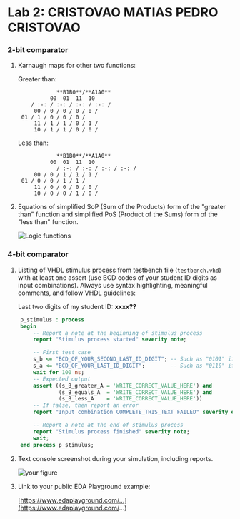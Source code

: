 # Lab 2: CRISTOVAO MATIAS PEDRO CRISTOVAO

### 2-bit comparator

1. Karnaugh maps for other two functions:

   Greater than:
   
                   **B1B0**/**A1A0**
	             00  01  11  10
		   / :-: / :-: / :-: / :-: /
 	        00 / 0 / 0 / 0 / 0 /  
 		01 / 1 / 0 / 0 / 0 /  
  	        11 / 1 / 1 / 0 / 1 /  
  	        10 / 1 / 1 / 0 / 0 / 

   Less than:

                   **B1B0**/**A1A0**
	             00  01  11  10
              	   / :-: / :-: / :-: / :-: /
 	        00 / 0 / 1 / 1 / 1 /  
   		01 / 0 / 0 / 1 / 1 /  
  	        11 / 0 / 0 / 0 / 0 /  
  	        10 / 0 / 0 / 1 / 0 / 


2. Equations of simplified SoP (Sum of the Products) form of the "greater than" function and simplified PoS (Product of the Sums) form of the "less than" function.

   ![Logic functions](images/comparator_min.png)

### 4-bit comparator

1. Listing of VHDL stimulus process from testbench file (`testbench.vhd`) with at least one assert (use BCD codes of your student ID digits as input combinations). Always use syntax highlighting, meaningful comments, and follow VHDL guidelines:

   Last two digits of my student ID: **xxxx??**

```vhdl
    p_stimulus : process
    begin
        -- Report a note at the beginning of stimulus process
        report "Stimulus process started" severity note;

        -- First test case
        s_b <= "BCD_OF_YOUR_SECOND_LAST_ID_DIGIT"; -- Such as "0101" if ID = xxxx56
        s_a <= "BCD_OF_YOUR_LAST_ID_DIGIT";        -- Such as "0110" if ID = xxxx56
        wait for 100 ns;
        -- Expected output
        assert ((s_B_greater_A = 'WRITE_CORRECT_VALUE_HERE') and
                (s_B_equals_A  = 'WRITE_CORRECT_VALUE_HERE') and
                (s_B_less_A    = 'WRITE_CORRECT_VALUE_HERE'))
        -- If false, then report an error
        report "Input combination COMPLETE_THIS_TEXT FAILED" severity error;

        -- Report a note at the end of stimulus process
        report "Stimulus process finished" severity note;
        wait;
    end process p_stimulus;
```

2. Text console screenshot during your simulation, including reports.

   ![your figure]()

3. Link to your public EDA Playground example:

   [https://www.edaplayground.com/...](https://www.edaplayground.com/...)
